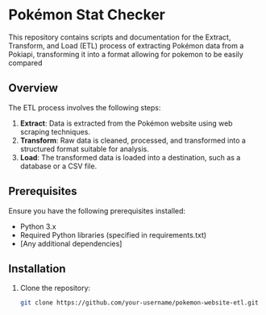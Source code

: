 # Pokémon Stat Checker

This repository contains scripts and documentation for the Extract, Transform, and Load (ETL) process of extracting Pokémon data from a Pokiapi, transforming it into a format allowing for pokemon to be easily compared 

## Overview

The ETL process involves the following steps:

1. **Extract**: Data is extracted from the Pokémon website using web scraping techniques.
2. **Transform**: Raw data is cleaned, processed, and transformed into a structured format suitable for analysis.
3. **Load**: The transformed data is loaded into a destination, such as a database or a CSV file.

## Prerequisites

Ensure you have the following prerequisites installed:

- Python 3.x
- Required Python libraries (specified in requirements.txt)
- [Any additional dependencies]

## Installation

1. Clone the repository:

   ```bash
   git clone https://github.com/your-username/pokemon-website-etl.git
